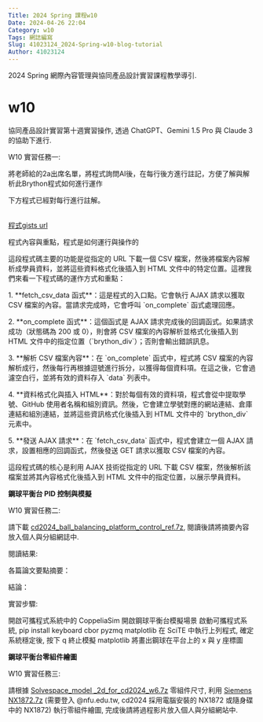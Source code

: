 ```yaml
---
Title: 2024 Spring 課程w10
Date: 2024-04-26 22:04
Category: w10
Tags: 網誌編寫
Slug: 41023124_2024-Spring-w10-blog-tutorial
Author: 41023124
---
```


2024 Spring 網際內容管理與協同產品設計實習課程教學導引.

<!-- PELICAN_END_SUMMARY -->

# w10

<p>協同產品設計實習第十週實習操作, 透過 ChatGPT、Gemini 1.5 Pro 與 Claude 3 的協助下進行.</p>
<p>W10 實習任務一:</p>
<p>將老師給的2a出席名單，將程式詢問AI後，在每行後方進行註記，方便了解與解析此Brython程式如何進行運作</p>
<p>下方程式已經對每行進行註解。<br><br></p>
<p><a href="https://gist.githubusercontent.com/41023124/7cc0e3eba635ee3b1de543abe144832e/raw/aa86c7cbdac5e61ec1d504408c81f2530775dab6/2a">程式gists url</a></p>
<p><span>程式內容與重點，程式是如何運行與操作的</span></p>
<p>這段程式碼主要的功能是從指定的 URL 下載一個 CSV 檔案，然後將檔案內容解析成學員資料，並將這些資料格式化後插入到 HTML 文件中的特定位置。這裡我們來看一下程式碼的運作方式和重點：</p>
<p>1. **fetch_csv_data 函式**：這是程式的入口點。它會執行 AJAX 請求以獲取 CSV 檔案的內容。當請求完成時，它會呼叫 `on_complete` 函式處理回應。</p>
<p>2. **on_complete 函式**：這個函式是 AJAX 請求完成後的回調函式。如果請求成功（狀態碼為 200 或 0），則會將 CSV 檔案的內容解析並格式化後插入到 HTML 文件中的指定位置（`brython_div`）；否則會輸出錯誤訊息。</p>
<p>3. **解析 CSV 檔案內容**：在 `on_complete` 函式中，程式將 CSV 檔案的內容解析成行，然後每行再根據逗號進行拆分，以獲得每個資料項。在這之後，它會過濾空白行，並將有效的資料存入 `data` 列表中。</p>
<p>4. **資料格式化與插入 HTML**：對於每個有效的資料項，程式會從中提取學號、GitHub 使用者名稱和組別資訊。然後，它會建立學號對應的網站連結、倉庫連結和組別連結，並將這些資訊格式化後插入到 HTML 文件中的 `brython_div` 元素中。</p>
<p>5. **發送 AJAX 請求**：在 `fetch_csv_data` 函式中，程式會建立一個 AJAX 請求，設置相應的回調函式，然後發送 GET 請求以獲取 CSV 檔案的內容。</p>
<p>這段程式碼的核心是利用 AJAX 技術從指定的 URL 下載 CSV 檔案，然後解析該檔案並將其內容格式化後插入到 HTML 文件中的指定位置，以展示學員資料。</p>


<p><strong>鋼球平衡台 PID 控制與模擬</strong></p>
<p>W10 實習任務二:</p>
<p>請下載<span>&nbsp;</span><a href="http://229.cycu.org/cd2024_ball_balancing_platform_control_ref.7z">cd2024_ball_balancing_platform_control_ref.7z</a>, 閱讀後請將摘要內容放入個人與分組網誌中.</p>
<p>閱讀結果:</p>
<p>各篇論文要點摘要：</p>
<p>結論：</p>
<p></p>
<p>實習步驟:</p>
<p>開啟可攜程式系統中的 CoppeliaSim 開啟鋼球平衡台模擬場景 啟動可攜程式系統, pip install keyboard cbor pyzmq matplotlib 在 SciTE 中執行上列程式, 確定系統穩定後, 按下 q 終止模擬 matplotlib 將畫出鋼球在平台上的 x 與 y 座標圖</p>
<p></p>
<p><strong>鋼球平衡台零組件繪圖</strong></p>
<p>W10 實習任務三:</p>
<p>請根據<span>&nbsp;</span><a href="https://mde.tw/cd2024/downloads/Solvespace_model%20_2d_for_cd2024_w6.7z">Solvespace_model _2d_for_cd2024_w6.7z</a><span>&nbsp;</span>零組件尺寸, 利用<span>&nbsp;</span><a href="https://nfuedu-my.sharepoint.com/:u:/g/personal/yen_nfu_edu_tw/EehhlaMDzTxAlOBppbPSoPwBCzsOQxvshtNL8xJel-zbJQ?e=YwKvdH">Siemens NX1872.7z</a><span>&nbsp;</span>(需要登入 @nfu.edu.tw, cd2024 採用電腦安裝的 NX1872 或隨身碟中的 NX1872) 執行零組件繪圖, 完成後請將過程影片放入個人與分組網站中.</p>